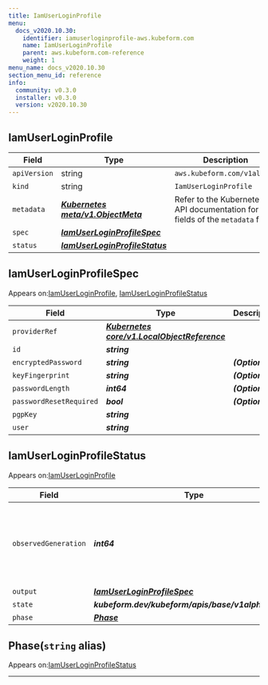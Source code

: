 ```yaml
---
title: IamUserLoginProfile
menu:
  docs_v2020.10.30:
    identifier: iamuserloginprofile-aws.kubeform.com
    name: IamUserLoginProfile
    parent: aws.kubeform.com-reference
    weight: 1
menu_name: docs_v2020.10.30
section_menu_id: reference
info:
  community: v0.3.0
  installer: v0.3.0
  version: v2020.10.30
---
```


## IamUserLoginProfile
| Field | Type | Description |
| ------ | ----- | ----------- |
| `apiVersion` | string | `aws.kubeform.com/v1alpha1` |
|    `kind` | string | `IamUserLoginProfile` |
| `metadata` | ***[Kubernetes meta/v1.ObjectMeta](https://v1-18.docs.kubernetes.io/docs/reference/generated/kubernetes-api/v1.18/#objectmeta-v1-meta)***|Refer to the Kubernetes API documentation for the fields of the `metadata` field.|
| `spec` | ***[IamUserLoginProfileSpec](#iamuserloginprofilespec)***||
| `status` | ***[IamUserLoginProfileStatus](#iamuserloginprofilestatus)***||
## IamUserLoginProfileSpec

Appears on:[IamUserLoginProfile](#iamuserloginprofile), [IamUserLoginProfileStatus](#iamuserloginprofilestatus)

| Field | Type | Description |
| ------ | ----- | ----------- |
| `providerRef` | ***[Kubernetes core/v1.LocalObjectReference](https://v1-18.docs.kubernetes.io/docs/reference/generated/kubernetes-api/v1.18/#localobjectreference-v1-core)***||
| `id` | ***string***||
| `encryptedPassword` | ***string***| ***(Optional)*** |
| `keyFingerprint` | ***string***| ***(Optional)*** |
| `passwordLength` | ***int64***| ***(Optional)*** |
| `passwordResetRequired` | ***bool***| ***(Optional)*** |
| `pgpKey` | ***string***||
| `user` | ***string***||
## IamUserLoginProfileStatus

Appears on:[IamUserLoginProfile](#iamuserloginprofile)

| Field | Type | Description |
| ------ | ----- | ----------- |
| `observedGeneration` | ***int64***| ***(Optional)*** Resource generation, which is updated on mutation by the API Server.|
| `output` | ***[IamUserLoginProfileSpec](#iamuserloginprofilespec)***| ***(Optional)*** |
| `state` | ***kubeform.dev/kubeform/apis/base/v1alpha1.State***| ***(Optional)*** |
| `phase` | ***[Phase](#phase)***| ***(Optional)*** |
## Phase(`string` alias)

Appears on:[IamUserLoginProfileStatus](#iamuserloginprofilestatus)

---
